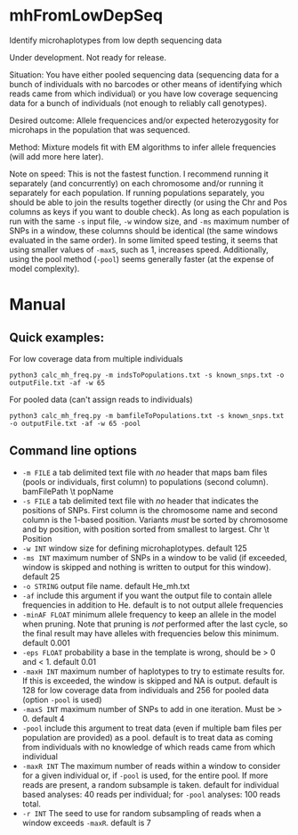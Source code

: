# mhFromLowDepSeq
 Identify microhaplotypes from low depth sequencing data
 
 Under development. Not ready for release.
 
 Situation: You have either pooled sequencing data (sequencing data for a bunch of individuals 
 with no barcodes or other means of identifying which reads came from which individual) or you 
 have low coverage sequencing data for a bunch of individuals (not enough to reliably call genotypes).
 
 Desired outcome: Allele frequencices and/or expected heterozygosity for microhaps in the population 
 that was sequenced.
 
 Method: Mixture models fit with EM algorithms to infer allele frequencies (will add more here later).
 
 Note on speed: This is not the fastest function. I recommend running it separately (and concurrently)
 on each chromosome and/or running it separately for each population. If running populations separately,
 you should be able to join the results together directly (or using the Chr and Pos columns as keys if 
 you want to double check). As long as each population is run with the same `-s` input file, `-w` window 
 size, and `-ms` maximum number of SNPs in a window, these columns should be identical (the same windows 
 evaluated in the same order). In some limited speed testing, it seems that using smaller values of `-maxS`, 
 such as 1, increases speed. Additionally, using the pool method (`-pool`) seems generally faster (at the expense 
 of model complexity).

# Manual

## Quick examples: 

For low coverage data from multiple individuals
```
python3 calc_mh_freq.py -m indsToPopulations.txt -s known_snps.txt -o outputFile.txt -af -w 65
```

For pooled data (can't assign reads to individuals)
```
python3 calc_mh_freq.py -m bamfileToPopulations.txt -s known_snps.txt -o outputFile.txt -af -w 65 -pool
```

## Command line options
 
- `-m FILE` a tab delimited text file with _no_ header that maps bam files (pools or individuals, first column) to 
populations (second column). bamFilePath \t popName
- `-s FILE` a tab delimited text file with _no_ header that indicates the positions of SNPs. First 
column is the chromosome name and second column is the 1-based position. Variants _must_ be sorted by chromosome
and by position, with position sorted from smallest to largest. Chr \t Position
- `-w INT` window size for defining microhaplotypes. default 125
- `-ms INT` maximum number of SNPs in a window to be valid (if exceeded, window is skipped and nothing is written to 
output for this window). default 25
- `-o STRING` output file name. default He_mh.txt
- `-af` include this argument if you want the output file to contain allele frequencies in addition to He. default is to not output allele frequencies
- `-minAF FLOAT` minimum allele frequency to keep an allele in the model when pruning. Note that pruning is _not_ performed after the 
last cycle, so the final result may have alleles with frequencies below this minimum. default 0.001
- `-eps FLOAT` probability a base in the template is wrong, should be > 0 and < 1. default 0.01
- `-maxH INT` maximum number of haplotypes to try to estimate results for. If this is exceeded, the window is skipped and NA is output. default is 128 for 
low coverage data from individuals and 256 for pooled data (option `-pool` is used)
- `-maxS INT` maximum number of SNPs to add in one iteration. Must be > 0. default 4
- `-pool` include this argument to treat data (even if multiple bam files per population are provided) as a pool. default is to treat data as coming from individuals
with no knowledge of which reads came from which individual
- `-maxR INT` The maximum number of reads within a window to consider for a given individual or, if `-pool` is used, for the entire pool. If more reads
are present, a random subsample is taken. default for individual based analyses: 40 reads per individual; for `-pool` analyses: 100 reads total.
- `-r INT` The seed to use for random subsampling of reads when a window exceeds `-maxR`. default is 7

